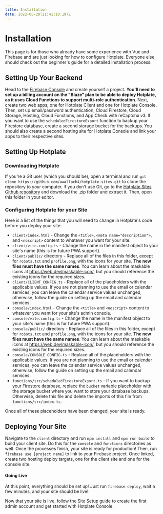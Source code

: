 ```yaml
---
title: Installation
date: 2022-06-29T21:41:10.197Z
---
```

# Installation

This page is for those who already have some experience with Vue and Firebase and are just looking for how to configure Hotplate.  Everyone else should check out the beginner's guide for a detailed installation process.

## Setting Up Your Backend

Head to the [Firebase Console](https://console.firebase.google.com) and create yourself a project.  **You'll need to set up a billing account on the "Blaze" plan to be able to deploy Hotplate, as it uses Cloud Functions to support multi-role authentication**.  Next, create two web apps, one for Hotplate Client and one for Hotplate Console.  Then, set up email/password authentication, Cloud Firestore, Cloud Storage, Hosting, Cloud Functions, and App Check with reCaptcha v3.  If you want to use the `scheduledFirestoreExport` function to backup your Firestore database, create a second storage bucket for the backups.  You should also create a second hosting site for Hotplate Console and link your apps to their respective sites.

## Setting Up Hotplate

### Downloading Hotplate

If you're a Git user (which you should be), open a terminal and run `git clone https://github.com/awallach4/hotplate-sites.git` to clone the repository to your computer.  If you don't use Git, go to the [Hotplate Sites Github repository](https://github.com/awallach4/hotplate-sites) and download the .zip folder and extract it.  Then, open this folder in your editor.

### Configuring Hotplate for your Site

Here is a list of the things that you will need to change in Hotplate's code before you deploy your site:

* `client/index.html` - Change the `<title>`, `<meta name="description">`, and `<noscript>` content to whatever you want for your site.
* `client/vite.config.ts` - Change the name in the manifest object to your site's name (this is for future PWA support).
* `client/public/` directory - Replace all of the files in this folder, except for `robots.txt` and `profile.png`, with the icons for your site.  **The new files must have the same names**.  You can learn about the maskable icons at <https://web.dev/maskable-icon/>, but you should reference the existing icons for the required sizes.
* `client/CLIENT_CONFIG.ts` - Replace all of the placeholders with the applicable values.  If you are not planning to use the email or calendar services, you can leave the calendar service values unchanged, otherwise, follow the guide on setting up the email and calendar services.
* `console/index.html` - Change the `<title>` and `<noscript>` content to whatever you want for your site's admin console.
* `console/vite.config.ts` - Change the name in the manifest object to your site's name (this is for future PWA support).
* `console/public/` directory - Replace all of the files in this folder, except for `robots.txt` and `profile.png`, with the icons for your site.  **The new files must have the same names**.  You can learn about the maskable icons at <https://web.dev/maskable-icon/>, but you should reference the existing icons for the required sizes.
* `console/CONSOLE_CONFIG.ts` - Replace all of the placeholders with the applicable values.  If you are not planning to use the email or calendar services, you can leave the calendar service values unchanged, otherwise, follow the guide on setting up the email and calendar services.
* `functions/src/scheduledFirestoreExport.ts` - If you want to backup your Firestore database, replace the `bucket` variable placeholder with the storage bucket where you want to store your database backups.  Otherwise, delete this file and delete the imports of this file from `functions/src/index.ts`.

Once all of these placeholders have been changed, your site is ready.

## Deploying Your Site

Navigate to the `client` directory and run `npm install` and `npm run build` to build your client site.  Do this for the `console` and `functions` directories as well.  Once the processes finish, your site is ready for production!  Then, run `firebase use [project name]` to link to your Firebase project.  Once linked, create two hosting deploy targets, one for the client site and one for the console site.

#### Going Live

At this point, everything should be set up!  Just run `firebase deploy`, wait a few minutes, and your site should be live!

Now that your site is live, follow the Site Setup guide to create the first admin account and get started with Hotplate Console.